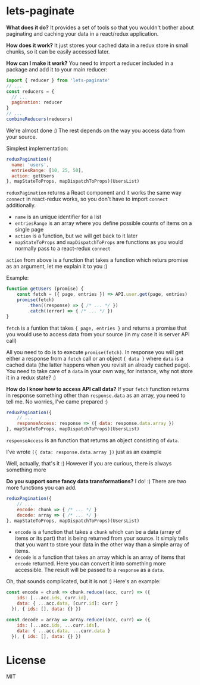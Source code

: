 # lets-paginate

**What does it do?**
It provides a set of tools so that you wouldn't bother about paginating and caching your data in a react/redux application.

**How does it work?**
It just stores your cached data in a redux store in small chunks, so it can be easily accessed later.

**How can I make it work?**
You need to import a reducer included in a package and add it to your main reducer:

```js
import { reducer } from 'lets-paginate'
// ...
const reducers = {
  // ...
  pagination: reducer
}
// ...
combineReducers(reducers)
```
We're almost done :)
The rest depends on the way you access data from your source.

Simplest implementation:
```js
reduxPagination({
  name: 'users',
  entriesRange: [10, 25, 50],
  action: getUsers
}, mapStateToProps, mapDispatchToProps)(UsersList)
```
```reduxPagination``` returns a React component and it works the same way ```connect``` in react-redux works, so you don't have to import ```connect``` additionally.

- ```name``` is an unique identifier for a list
- ```entriesRange``` is an array where you define possible counts of items on a single page
- ```action``` is a function, but we will get back to it later
- ```mapStateToProps``` and ```mapDispatchToProps``` are functions as you would normally pass to a react-redux ```connect```

```action``` from above is a function that takes a function which returs promise as an argument, let me explain it to you :)

Example:
```js
function getUsers (promise) {
    const fetch = ({ page, entries }) => API.user.get(page, entries)
    promise(fetch)
        .then((response) => { /* ... */ })
        .catch((error) => { /* ... */ })
}
```
```fetch``` is a funtion that takes ```{ page, entries }``` and returns a promise that you would use to access data from your source (in my case it is server API call)

All you need to do is to execute ```promise(fetch)```. In response you will get either a response from a ```fetch``` call or an object ```{ data }``` where ```data``` is a cached data (the latter happens when you revisit an already cached page). You need to take care of a ```data``` in your own way, for instance, why not store it in a redux state? :)

**How do I know how to access API call data?** If your ```fetch``` function returns in response something other than ```response.data``` as an array, you need to tell me. No worries, I've came prepared :)

```js
reduxPagination({
    // ...
    responseAccess: response => ({ data: response.data.array })
}, mapStateToProps, mapDispatchToProps)(UsersList)
```

```responseAccess``` is an function that returns an object consisting of ```data```.

I've wrote ```({ data: response.data.array })``` just as an example

Well, actually, that's it :) However if you are curious, there is always something more

**Do you support some fancy data transformations?** I do! :)
There are two more functions you can add.
```js
reduxPagination({
    // ...
    encode: chunk => { /* ... */ }
    decode: array => { /* ... */ }
}, mapStateToProps, mapDispatchToProps)(UsersList)
```
- ```encode``` is a function that takes a ```chunk``` which can be a data (array of items or its part) that is being returned from your source. It simply tells that you want to store your data in the other way than a simple array of items.
- ```decode``` is a function that takes an array which is an array of items that ```encode``` returned. Here you can convert it into something more accessible. The result will be passed to a ```response``` as a ```data```.

Oh, that sounds complicated, but it is not :) Here's an example:

```js
const encode = chunk => chunk.reduce((acc, curr) => ({
    ids: [...acc.ids, curr.id],
    data: { ...acc.data, [curr.id]: curr }
  }), { ids: [], data: {} })

const decode = array => array.reduce((acc, curr) => ({
    ids: [...acc.ids, ...curr.ids],
    data: { ...acc.data, ...curr.data }
  }), { ids: [], data: {} })
```


# License
MIT
